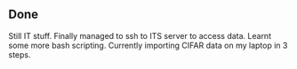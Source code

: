 ## Done
Still IT stuff. Finally managed to ssh to ITS server to access data. Learnt some more bash scripting. Currently importing CIFAR data on my laptop in 3 steps. 

